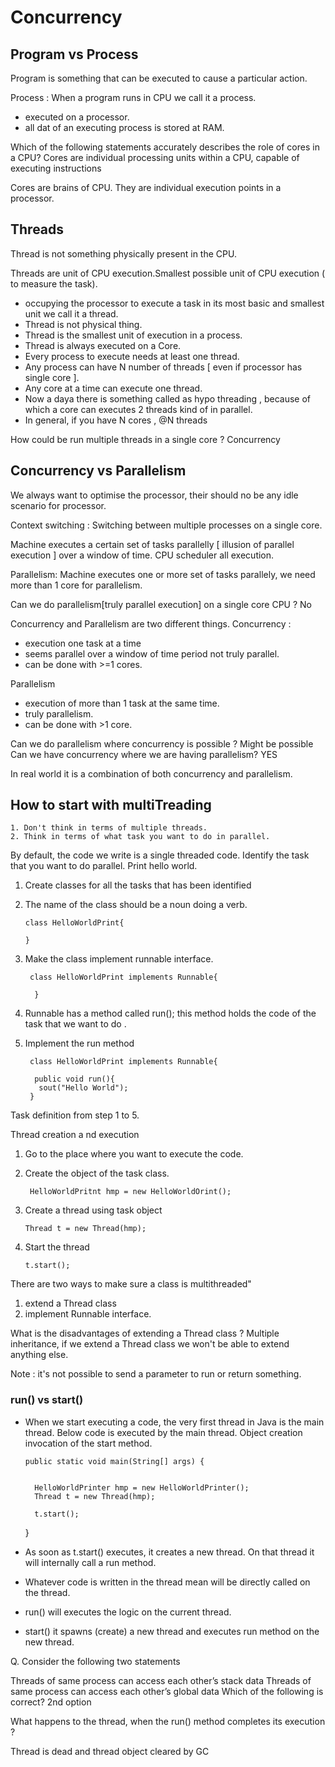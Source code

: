 # Concurrency

## Program vs Process
Program is something that can be executed to cause a particular action. 

Process : When a program runs in CPU we call it a process.
 - executed on a processor.
 - all dat of an executing process is stored at RAM.

Which of the following statements accurately describes the role of cores in a CPU?
 Cores are individual processing units within a CPU, capable of executing instructions

Cores are brains of CPU. They are individual execution points in a processor.

## Threads
Thread is not something physically present in the CPU.

Threads are unit of CPU execution.Smallest possible unit of CPU execution ( to measure the task).
- occupying the processor to execute a task in its most basic and smallest unit we call it a thread.
- Thread is not physical thing.
- Thread is the smallest unit of execution in a process.
- Thread is always executed on a Core.
- Every process to execute needs at least one thread.
- Any process can have N number of threads [ even if processor has single core ].
- Any core at a time can execute one thread.
- Now a daya there is something called as hypo threading , because of which a core can executes 2 threads kind 
of in parallel.
- In general, if you have N cores , @N threads 

How could be run multiple threads in a single core ?
Concurrency

## Concurrency vs Parallelism
We always want to optimise the processor, their should no be any idle scenario for processor.

Context switching : Switching between multiple processes on a single core.

Machine executes a certain set of tasks parallelly [ illusion of parallel execution ] over a window of time.
CPU scheduler all execution.  

Parallelism:
Machine executes one or more set of tasks parallely, we need more than 1 core for parallelism.

Can we do parallelism[truly parallel execution] on a single core CPU ?
No

Concurrency and Parallelism are two different things.
Concurrency :
 - execution one task at a time
 - seems parallel over a window of time period not truly parallel.
 - can be done with >=1 cores.

Parallelism
- execution of more than 1 task at the same time.
- truly parallelism.
- can be done with >1 core.

Can we do parallelism where concurrency is possible ?
Might be possible 
Can we have concurrency where we are having parallelism?
YES


In real world it is a combination of both concurrency and parallelism.

## How to start with multiTreading
    1. Don't think in terms of multiple threads.
    2. Think in terms of what task you want to do in parallel.

By default, the code we write is a single threaded code.
Identify the task that you want to do parallel.
Print hello world.

1. Create classes for all the tasks that has been identified  
2. The name of the class should be a noun doing a verb.
     
       class HelloWorldPrint{ 
        
       }
3. Make the class implement runnable interface.

        class HelloWorldPrint implements Runnable{
        
         }
 
4. Runnable has a method called run();
 this method holds the code of the task that we want to do .

5. Implement the run method

        class HelloWorldPrint implements Runnable{
          
         public void run(){
          sout("Hello World");
        }
Task definition from step 1 to 5.


Thread creation a nd execution
1. Go to the place where you want to execute the code.
2. Create the object of the task class. 
 
        HelloWorldPritnt hmp = new HelloWorldOrint();
3. Create a thread using task object
 
       Thread t = new Thread(hmp);
4. Start the thread

       t.start();


There are two ways to make sure a class is multithreaded"
1. extend a Thread class
2. implement Runnable interface.

What is the disadvantages of extending a Thread class ?
 Multiple inheritance, if we extend a Thread class we won't be able to extend anything else.

Note : it's not possible to send a parameter to run or return something.


### run() vs start()

- When we start executing a code, the very first thread in Java is the main thread. Below code is executed by the main
thread.
Object creation 
invocation of the start method.

      public static void main(String[] args) {
       

        HelloWorldPrinter hmp = new HelloWorldPrinter();
        Thread t = new Thread(hmp);

        t.start();

    }

- As soon as t.start() executes, it creates a new thread. On that thread it will internally call a run method.
- Whatever code is written in the thread mean will be directly called on the thread.
- run() will executes the logic on the current thread.  
- start() it spawns (create) a new thread and executes run method on the new thread.
 

Q. Consider the following two statements

Threads of same process can access each other’s stack data
Threads of same process can access each other’s global data
Which of the following is correct?
 2nd option


What happens to the thread, when the run() method completes its execution ?

Thread is dead and thread object cleared by GC






